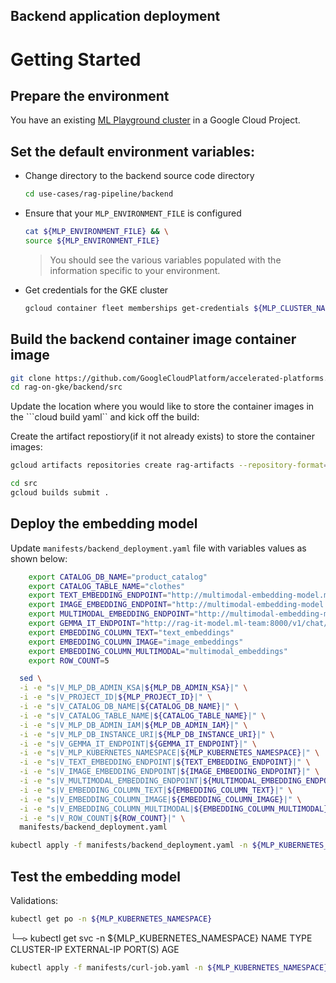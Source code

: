 ## Backend application deployment

# Getting Started

## Prepare the environment

You have an existing [ML Playground cluster](https://github.com/GoogleCloudPlatform/accelerated-platforms/tree/main/platforms/gke-aiml/playground) in a Google Cloud Project.

## Set the default environment variables:
- Change directory to the backend source code directory

  ```sh
  cd use-cases/rag-pipeline/backend
  ```

- Ensure that your `MLP_ENVIRONMENT_FILE` is configured

  ```sh
  cat ${MLP_ENVIRONMENT_FILE} && \
  source ${MLP_ENVIRONMENT_FILE}
  ```

  > You should see the various variables populated with the information specific to your environment.

- Get credentials for the GKE cluster

  ```sh
  gcloud container fleet memberships get-credentials ${MLP_CLUSTER_NAME} --project ${MLP_PROJECT_ID}
  ```

## Build the backend container image container image

```sh
git clone https://github.com/GoogleCloudPlatform/accelerated-platforms.git
cd rag-on-gke/backend/src
```

Update the location where you would like to store the container images in the ```cloud build yaml`` and kick off the build: 

Create the artifact repostiory(if it not already exists) to store the container images:

```sh
gcloud artifacts repositories create rag-artifacts --repository-format=docker --location=us --description="RAG artifacts repository"
```

```sh
cd src
gcloud builds submit . 
```

## Deploy the embedding model

Update `manifests/backend_deployment.yaml` file with variables values as shown below:

```sh
    export CATALOG_DB_NAME="product_catalog"
    export CATALOG_TABLE_NAME="clothes"
    export TEXT_EMBEDDING_ENDPOINT="http://multimodal-embedding-model.ml-team:80/text_embeddings"
    export IMAGE_EMBEDDING_ENDPOINT="http://multimodal-embedding-model.ml-team:80/image_embeddings"
    export MULTIMODAL_EMBEDDING_ENDPOINT="http://multimodal-embedding-model.ml-team:80/multimodal_embeddings" 
    export GEMMA_IT_ENDPOINT="http://rag-it-model.ml-team:8000/v1/chat/completions"
    export EMBEDDING_COLUMN_TEXT="text_embeddings"
    export EMBEDDING_COLUMN_IMAGE="image_embeddings"
    export EMBEDDING_COLUMN_MULTIMODAL="multimodal_embeddings"
    export ROW_COUNT=5
```

```sh
  sed \
  -i -e "s|V_MLP_DB_ADMIN_KSA|${MLP_DB_ADMIN_KSA}|" \
  -i -e "s|V_PROJECT_ID|${MLP_PROJECT_ID}|" \
  -i -e "s|V_CATALOG_DB_NAME|${CATALOG_DB_NAME}|" \
  -i -e "s|V_CATALOG_TABLE_NAME|${CATALOG_TABLE_NAME}|" \
  -i -e "s|V_MLP_DB_ADMIN_IAM|${MLP_DB_ADMIN_IAM}|" \
  -i -e "s|V_MLP_DB_INSTANCE_URI|${MLP_DB_INSTANCE_URI}|" \
  -i -e "s|V_GEMMA_IT_ENDPOINT|${GEMMA_IT_ENDPOINT}|" \
  -i -e "s|V_MLP_KUBERNETES_NAMESPACE|${MLP_KUBERNETES_NAMESPACE}|" \
  -i -e "s|V_TEXT_EMBEDDING_ENDPOINT|${TEXT_EMBEDDING_ENDPOINT}|" \
  -i -e "s|V_IMAGE_EMBEDDING_ENDPOINT|${IMAGE_EMBEDDING_ENDPOINT}|" \
  -i -e "s|V_MULTIMODAL_EMBEDDING_ENDPOINT|${MULTIMODAL_EMBEDDING_ENDPOINT}|" \
  -i -e "s|V_EMBEDDING_COLUMN_TEXT|${EMBEDDING_COLUMN_TEXT}|" \
  -i -e "s|V_EMBEDDING_COLUMN_IMAGE|${EMBEDDING_COLUMN_IMAGE}|" \
  -i -e "s|V_EMBEDDING_COLUMN_MULTIMODAL|${EMBEDDING_COLUMN_MULTIMODAL}|" \
  -i -e "s|V_ROW_COUNT|${ROW_COUNT}|" \
  manifests/backend_deployment.yaml
  ```


```sh
kubectl apply -f manifests/backend_deployment.yaml -n ${MLP_KUBERNETES_NAMESPACE}
```

## Test the embedding model
Validations: 

```sh
kubectl get po -n ${MLP_KUBERNETES_NAMESPACE}
```


└─⪧ kubectl get svc -n ${MLP_KUBERNETES_NAMESPACE}
NAME              TYPE           CLUSTER-IP      EXTERNAL-IP    PORT(S)          AGE


```sh
kubectl apply -f manifests/curl-job.yaml -n ${MLP_KUBERNETES_NAMESPACE}
```